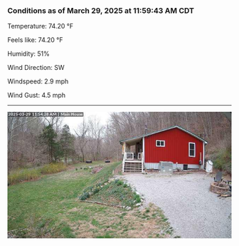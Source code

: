 ### Conditions as of March 29, 2025 at 11:59:43 AM CDT 

Temperature: 74.20 &deg;F

Feels like: 74.20 &deg;F

Humidity: 51%

Wind Direction: SW

Windspeed: 2.9 mph

Wind Gust: 4.5 mph

---

<img src="./images/latest.jpeg"/>

